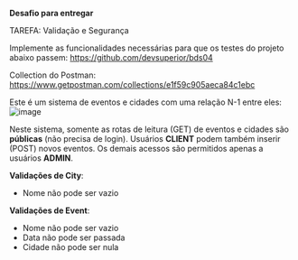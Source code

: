 **Desafio para entregar**

TAREFA: Validação e Segurança

Implemente as funcionalidades necessárias para que os testes do projeto abaixo passem:
https://github.com/devsuperior/bds04

Collection do Postman:
https://www.getpostman.com/collections/e1f59c905aeca84c1ebc

Este é um sistema de eventos e cidades com uma relação N-1 entre eles:
![image](https://user-images.githubusercontent.com/85773707/175787252-871d1187-a949-4676-99a2-e52eaff08dd7.png)

Neste sistema, somente as rotas de leitura (GET) de eventos e cidades são **públicas** (não precisa de login). Usuários **CLIENT** podem também inserir (POST) novos eventos. Os demais acessos são permitidos apenas a usuários **ADMIN**.

**Validações de City**:
- Nome não pode ser vazio

**Validações de Event**:
- Nome não pode ser vazio
- Data não pode ser passada
- Cidade não pode ser nula
